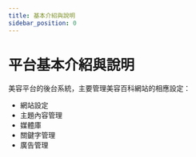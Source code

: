 ```yaml
---
title: 基本介紹與說明
sidebar_position: 0
---
```


# 平台基本介紹與說明

美容平台的後台系統，主要管理美容百科網站的相應設定：

-   網站設定
-   主題內容管理
-   媒體庫
-   關鍵字管理
-   廣告管理
